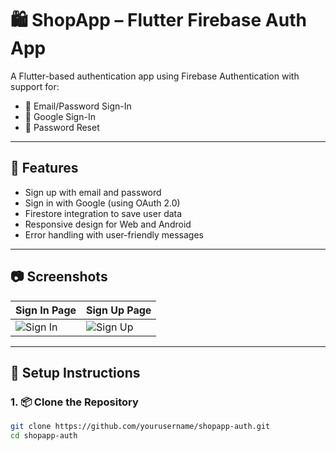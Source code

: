 # 🛍️ ShopApp – Flutter Firebase Auth App

A Flutter-based authentication app using Firebase Authentication with support for:
- 📧 Email/Password Sign-In
- 🔐 Google Sign-In
- 🔁 Password Reset

---

## 🚀 Features

- Sign up with email and password
- Sign in with Google (using OAuth 2.0)
- Firestore integration to save user data
- Responsive design for Web and Android
- Error handling with user-friendly messages

---

## 📷 Screenshots

| Sign In Page | Sign Up Page |
|--------------|--------------|
| ![Sign In](assets/screens/signin.png) | ![Sign Up](assets/screens/signup.png) |

---

## 🔧 Setup Instructions

### 1. 📦 Clone the Repository
```bash
git clone https://github.com/yourusername/shopapp-auth.git
cd shopapp-auth
